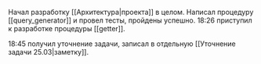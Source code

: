 Начал разработку [[Архитектура|проекта]] в целом. Написал процедуру [[query_generator]] и провел тесты, пройдены успешно. 18:26 приступил к разработке процедуры [[getter]].

18:45 получил уточнение задачи, записал в отдельную [[Уточнение задачи 25.03|заметку]].

